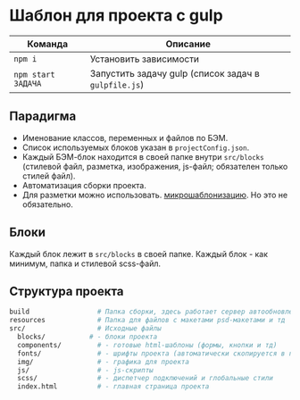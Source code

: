 # Шаблон для проекта с gulp
<table>
  <thead>
    <tr>
      <th>Команда</th>
      <th>Описание</th>
    </tr>
  </thead>
   <tbody>
    <tr>
      <td><code>npm i</code></td>
      <td>Установить зависимости</td>
    </tr>
    <tr>
      <td><code>npm start ЗАДАЧА</code></td>
      <td>Запустить задачу gulp (список задач в <code>gulpfile.js</code>)</td>
    </tr>
   </tbody>
</table>

## Парадигма
- Именование классов, переменных и файлов по БЭМ.
- Список используемых блоков указан в `projectConfig.json`.
- Каждый БЭМ-блок находится в своей папке внутри `src/blocks` (стилевой файл, разметка, изображения, js-файл; обязателен только стилей файл).
- Автоматизация сборки проекта.
- Для разметки можно использовать. [микрошаблонизацию](https://www.npmjs.com/package/gulp-file-include). Но это не обязательно.


## Блоки
Каждый блок лежит в `src/blocks` в своей папке. Каждый блок - как минимум, папка и стилевой scss-файл.

## Структура проекта

```bash
build                 # Папка сборки, здесь работает сервер автообновлений
resources             # Папка для файлов с макетами psd-макетами и тд
src/                  # Исходные файлы
  blocks/           # - блоки проекта
  components/         # - готовые html-шаблоны (формы, кнопки и тд)
  fonts/              # - шрифты проекта (автоматически скопируется в папку сборки)
  img/                # - графика для проекта
  js/                 # - js-скрипты
  scss/               # - диспетчер подключений и глобальные стили
  index.html          # - главная страница проекта
```
